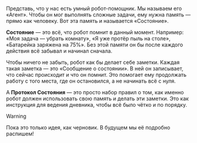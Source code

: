 Представь, что у нас есть умный робот-помощник. Мы называем его «Агент». Чтобы он мог выполнять сложные задачи, ему нужна память — прямо как человеку. Вот эта память и называется «Состояние».

**Состояние** — это всё, что робот помнит в данный момент. Например: «Моя задача — убрать комнату», «Я уже протёр пыль на столе», «Батарейка заряжена на 75%». Без этой памяти он бы после каждого действия всё забывал и начинал сначала.

Чтобы ничего не забыть, робот как бы делает себе заметки. Каждая такая заметка — это «Сообщение о состоянии». В ней он записывает, что сейчас происходит и что он помнит. Это помогает ему продолжать работу с того места, где он остановился, а не начинать всё с нуля.

А **Протокол Состояния** — это просто набор правил о том, как именно робот должен использовать свою память и делать эти заметки. Это как инструкция для ведения дневника, чтобы всё было чётко и по порядку.

> [!WARNING]
> Пока это только идея, как черновик. В будущем мы её подробно распишем!